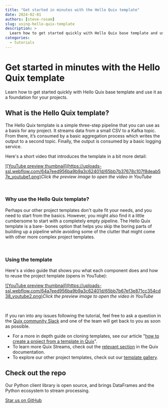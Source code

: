 ```yaml
---
title: "Get started in minutes with the Hello Quix template"
date: 2024-02-01
authors: [steve-rosam]
slug: using-hello-quix-template
description: >
  Learn how to get started quickly with Hello Quix base template and use it as a foundation for your projects. 
categories:
  - tutorials
---
```


# Get started in minutes with the Hello Quix template

Learn how to get started quickly with Hello Quix base template and use it as a foundation for your projects. 

<!-- more -->

## What is the Hello Quix template?

The Hello Quix template is a simple three-step pipeline that you can use as a
basis for any project. It streams data from a small CSV to a Kafka topic. From
there, it’s consumed by a basic aggregation process which writes the output to
a second topic. Finally, the output is consumed by a basic logging service.

Here's a short video that introduces the template in a bit more detail:

[![YouTube preview thumbnail](https://uploads-
ssl.webflow.com/64a7eed956ba9b9a3c62401d/65bb7b37678c107f8deab57e_youtube1.png)](https://youtu.be/rqdWw7RJRhA)_Click
the preview image to open the video in YouTube_

‍

### Why use the Hello Quix template?

Perhaps our other project templates don't quite fit your needs, and you need
to start from the basics. However, you might also find it a little cumbersome
to start with a completely empty pipeline. The Hello Quix template is a bare-
bones option that helps you skip the boring parts of building up a pipeline
while avoiding some of the clutter that might come with other more complex
project templates.

‍

### Using the template

Here's a video guide that shows you what each component does and how to reuse
the project template (opens in YouTube):

[![YouTube preview thumbnail](https://uploads-
ssl.webflow.com/64a7eed956ba9b9a3c62401d/65bb7b67ef3e871cc354cd38_youtube2.png)](https://youtu.be/5FxulVxCrFs)_Click
the preview image to open the video in YouTube_

‍

If you ran into any issues following the tutorial, feel free to ask a question
in the [Quix community Slack](https://quix.io/slack-invite) and one of the
team will get back to you as soon as possible.

  * For a more in depth guide on cloning templates, see our article "[how to create a project from a template in Quix](https://quix.io/blog/how-to-create-a-project-from-a-template)".
  * To learn more Quix Streams, check out the [relevant section](https://quix.io/docs/client-library-intro.html) in the Quix documentation.
  * To explore our other project templates, check out our [template gallery](https://quix.io/templates).




## Check out the repo
Our Python client library is open source, and brings DataFrames and the Python ecosystem to stream processing.

[Star us on GitHub](https://github.com/quixio/quix-streams)


